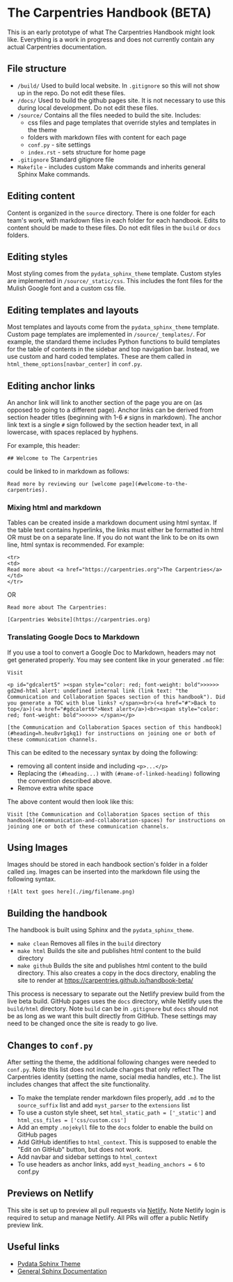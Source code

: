 # The Carpentries Handbook (BETA)

This is an early prototype of what The Carpentries Handbook might look like.  Everything is a work in progress and does not currently contain any actual Carpentries documentation.

## File structure

* `/build/` Used to build local website. In `.gitignore` so this will not show up in the repo.  Do not edit these files.
* `/docs/`  Used to build the github pages site.  It is not necessary to use this during local development. Do not edit these files.
* `/source/` Contains all the files needed to build the site.  Includes:
    * css files and page templates that override styles and templates in the theme
    * folders with markdown files with content for each page
    * `conf.py` - site settings
    * `index.rst` - sets structure for home page
* `.gitignore` Standard gitignore file
* `Makefile` - includes custom Make commands and inherits general Sphinx Make commands.

## Editing content

Content is organized in the `source` directory.  There is one folder for each team's work, with markdown files in each folder for each handbook.  Edits to content should be made to these files.  Do not edit files in the `build` or `docs` folders.

## Editing styles

Most styling comes from the `pydata_sphinx_theme` template.  Custom styles are implemented in `/source/_static/css`.  This includes the font files for the Mulish Google font and a custom css file.

## Editing templates and layouts

Most templates and layouts come from the `pydata_sphinx_theme` template.  Custom page templates are implemented in `/source/_templates/`.  For example, the standard theme includes Python functions to build templates for the table of contents in the sidebar and top navigation bar. Instead, we use custom and hard coded templates.  These are them called in `html_theme_options[navbar_center]` in `conf.py`. 

## Editing anchor links

An anchor link will link to another section of the page you are on (as opposed to going to a different page).  Anchor links can be derived from section header titles (beginning with 1-6 `#` signs in markdown).  The anchor link text is a single `#` sign followed by the section header text, in all lowercase, with spaces replaced by hyphens.

For example, this header:

```
## Welcome to The Carpentries
```

could be linked to in markdown as follows:

```
Read more by reviewing our [welcome page](#welcome-to-the-carpentries).
```

### Mixing html and markdown

Tables can be created inside a markdown document using html syntax.  If the table text contains hyperlinks, the links must either be formatted in html OR must be on a separate line.  If you do not want the link to be on its own line, html syntax is recommended.  For example:

```
<tr>
<td>
Read more about <a href="https://carpentries.org">The Carpentries</a>
</td>
</tr>
```

OR 

```
Read more about The Carpentries:

[Carpentries Website](https://carpentries.org)
```

### Translating Google Docs to Markdown

If you use a tool to convert a Google Doc to Markdown, headers may not get generated properly.  You may see content like in your generated `.md` file:

```
Visit 

<p id="gdcalert5" ><span style="color: red; font-weight: bold">>>>>>  gd2md-html alert: undefined internal link (link text: "the Communication and Collaboration Spaces section of this handbook"). Did you generate a TOC with blue links? </span><br>(<a href="#">Back to top</a>)(<a href="#gdcalert6">Next alert</a>)<br><span style="color: red; font-weight: bold">>>>>> </span></p>

[the Communication and Collaboration Spaces section of this handbook](#heading=h.heu8vr1gkq1) for instructions on joining one or both of these communication channels.
```

This can be edited to the necessary syntax by doing the following: 

* removing all content inside and including `<p>...</p>`
* Replacing the `(#heading...)` with `(#name-of-linked-heading)` following the convention described above.  
* Remove extra white space

The above content would then look like this:

```
Visit [the Communication and Collaboration Spaces section of this handbook](#communication-and-collaboration-spaces) for instructions on joining one or both of these communication channels.
```

## Using Images

Images should be stored in each handbook section's folder in a folder called `img`.  Images can be inserted into the markdown file using the following syntax. 

```
![Alt text goes here](./img/filename.png)
```


## Building the handbook

The handbook is built using Sphinx and the `pydata_sphinx_theme`.

* `make clean` Removes all files in the `build` directory
* `make html` Builds the site and publishes html content to the build directory
* `make github` Builds the site and publishes html content to the build directory. This also creates a copy in the docs directory, enabling the site to render at https://carpentries.github.io/handbook-beta/

This process is necessary to separate out the Netlify preview build from the live beta build.  GitHub pages uses the `docs` directory, while Netlify uses the `build/html` directory. Note `build` can be in `.gitignore` but `docs` should not be as long as we want this built directly from GitHub.  These settings may need to be changed once the site is ready to go live.

## Changes to `conf.py`

After setting the theme, the additional following changes were needed to `conf.py`.  Note this list does not include changes that only reflect The Carpentries identity (setting the name, social media handles, etc.).  The list includes changes that affect the site functionality.

* To make the template render markdown files properly, add `.md` to the `source_suffix` list and add `myst_parser` to the `extensions` list
* To use a custon style sheet, set `html_static_path = ['_static']` and `html_css_files = ['css/custom.css']`
* Add an empty `.nojekyll` file to the `docs` folder to enable the build on GitHub pages
* Add GitHub identifies to `html_context`. This is supposed to enable the "Edit on GitHub" button, but does not work.
* Add navbar and sidebar settings to `html_context`
* To use headers as anchor links, add `myst_heading_anchors = 6` to conf.py

## Previews on Netlify

This site is set up to preview all pull requests via [Netlify](https://app.netlify.com/sites/carpentries-beta-handbook-preview/overview). Note Netlify login is required to setup and manage Netlify.  All PRs will offer a public Netlify preview link.

## Useful links

* [Pydata Sphinx Theme](https://pydata-sphinx-theme.readthedocs.io/en/stable/index.html)
* [General Sphinx Documentation](https://www.sphinx-doc.org/en/master/usage/configuration.html#module-conf)

